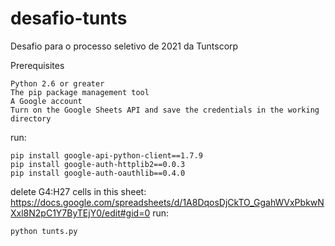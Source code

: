 # desafio-tunts
Desafio para o processo seletivo de 2021 da Tuntscorp

Prerequisites

    Python 2.6 or greater
    The pip package management tool
    A Google account
    Turn on the Google Sheets API and save the credentials in the working directory
run: 

    pip install google-api-python-client==1.7.9
    pip install google-auth-httplib2==0.0.3
    pip install google-auth-oauthlib==0.4.0
delete G4:H27 cells in this sheet: https://docs.google.com/spreadsheets/d/1A8DqosDjCkTO_GgahWVxPbkwNXxl8N2pC1Y7ByTEjY0/edit#gid=0
run: 

    python tunts.py
